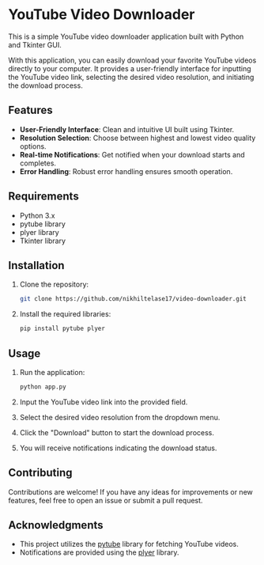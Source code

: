# YouTube Video Downloader

This is a simple YouTube video downloader application built with Python and Tkinter GUI.

With this application, you can easily download your favorite YouTube videos directly to your computer. It provides a user-friendly interface for inputting the YouTube video link, selecting the desired video resolution, and initiating the download process.

## Features

- **User-Friendly Interface**: Clean and intuitive UI built using Tkinter.
- **Resolution Selection**: Choose between highest and lowest video quality options.
- **Real-time Notifications**: Get notified when your download starts and completes.
- **Error Handling**: Robust error handling ensures smooth operation.

## Requirements

- Python 3.x
- pytube library
- plyer library
- Tkinter library

## Installation

1. Clone the repository:

   ```bash
   git clone https://github.com/nikhiltelase17/video-downloader.git
   ```

2. Install the required libraries:

   ```bash
   pip install pytube plyer
   ```

## Usage

1. Run the application:

   ```bash
   python app.py
   ```

2. Input the YouTube video link into the provided field.
3. Select the desired video resolution from the dropdown menu.
4. Click the "Download" button to start the download process.
5. You will receive notifications indicating the download status.

## Contributing

Contributions are welcome! If you have any ideas for improvements or new features, feel free to open an issue or submit a pull request.


## Acknowledgments

- This project utilizes the [pytube](https://github.com/nficano/pytube) library for fetching YouTube videos.
- Notifications are provided using the [plyer](https://github.com/kivy/plyer) library.

